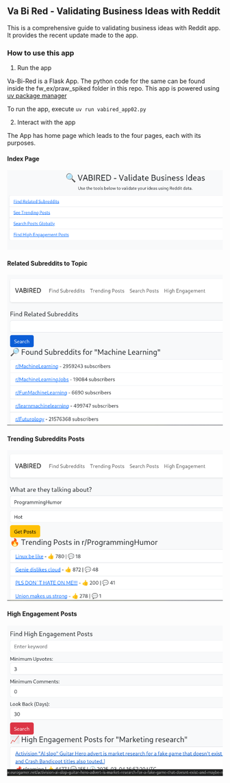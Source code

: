 ## Va Bi Red - Validating Business Ideas with Reddit

This is a comprehensive guide to validating
business ideas with Reddit app. It provides the
recent update made to the app.

### How to use this app

1. Run the app

Va-Bi-Red is a Flask App. The python code for the
same can be found inside the fw_ex/praw_spiked
folder in this repo. This app is powered using
[uv package manager](https://github.com/astral-sh/uv)

To run the app, execute `uv run vabired_app02.py`

2. Interact with the app

The App has home page which leads to the four
pages, each with its purposes.

#### Index Page

![Home Page](../fw_ex/praw_spiked/docs_image/index.png)

#### Related Subreddits to Topic

![Related Subreddits](../fw_ex/praw_spiked/docs_image/related_subreddits.png)

#### Trending Subreddits Posts

![Trending Subreddits](../fw_ex/praw_spiked/docs_image/trending.png)

#### High Engagement Posts

![High Engagement](../fw_ex/praw_spiked/docs_image/hi_eng.png)

